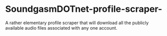 # SoundgasmDOTnet-profile-scraper-
A rather elementary profile scraper that will download all the publicly available audio files associated with any one account.
